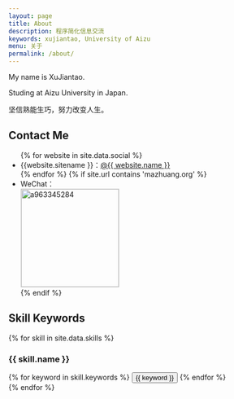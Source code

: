 ```yaml
---
layout: page
title: About
description: 程序简化信息交流
keywords: xujiantao, University of Aizu
menu: 关于
permalink: /about/
---
```


My name is XuJiantao.

Studing at Aizu University in Japan.

坚信熟能生巧，努力改变人生。

## Contact Me

<ul>
{% for website in site.data.social %}
<li>{{website.sitename }}：<a href="{{ website.url }}" target="_blank">@{{ website.name }}</a></li>
{% endfor %}
{% if site.url contains 'mazhuang.org' %}
<li>
WeChat：<br />
<img style="height:192px;width:192px;border:1px solid lightgrey;" src="{{ site.url }}/assets/images/qrcode.jpg" alt="a963345284" />
</li>
{% endif %}
</ul>


## Skill Keywords

{% for skill in site.data.skills %}
### {{ skill.name }}
<div class="btn-inline">
{% for keyword in skill.keywords %}
<button class="btn btn-outline" type="button">{{ keyword }}</button>
{% endfor %}
</div>
{% endfor %}

